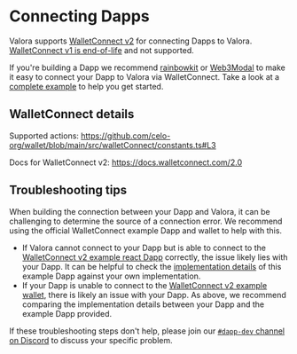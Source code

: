 # Connecting Dapps

Valora supports [WalletConnect v2](https://docs.walletconnect.com/2.0/) for connecting Dapps to Valora. [WalletConnect v1 is end-of-life](https://docs.walletconnect.com/2.0/advanced/migration-from-v1.x/overview) and not supported.

If you're building a Dapp we recommend [rainbowkit](https://github.com/rainbow-me/rainbowkit) or [Web3Modal](https://github.com/WalletConnect/web3modal) to make it easy to connect your Dapp to Valora via WalletConnect. Take a look at a [complete example](https://docs.celo.org/developer/rainbowkit-celo) to help you get started.

## WalletConnect details

Supported actions: https://github.com/celo-org/wallet/blob/main/src/walletConnect/constants.ts#L3

Docs for WalletConnect v2: https://docs.walletconnect.com/2.0

## Troubleshooting tips

When building the connection between your Dapp and Valora, it can be challenging to determine the source of a connection error. We recommend using the official WalletConnect example Dapp and wallet to help with this.

- If Valora cannot connect to your Dapp but is able to connect to the [WalletConnect v2 example react Dapp](https://react-app.walletconnect.com/) correctly, the issue likely lies with your Dapp. It can be helpful to check the [implementation details](https://github.com/WalletConnect/web-examples/tree/main/dapps/react-dapp-v2) of this example Dapp against your own implementation.
- If your Dapp is unable to connect to the [WalletConnect v2 example wallet](https://react-wallet.walletconnect.com/), there is likely an issue with your Dapp. As above, we recommend comparing the implementation details between your Dapp and the example Dapp provided.

If these troubleshooting steps don't help, please join our [`#dapp-dev` channel on Discord](https://discord.gg/gQvjYv5Fqh) to discuss your specific problem.
